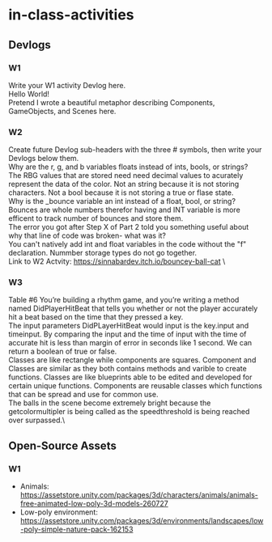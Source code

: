 # in-class-activities
## Devlogs
### W1
Write your W1 activity Devlog here.\
Hello World!\
Pretend I wrote a beautiful metaphor describing Components, GameObjects, and Scenes here.

### W2
Create future Devlog sub-headers with the three # symbols, then write your Devlogs below them.\
Why are the r, g, and b variables floats instead of ints, bools, or strings?\
The RBG values that are stored need need decimal values to acurately represent the data of the color. Not an string because it is not storing characters. Not a bool because it is not storing a true or flase state.\
Why is the _bounce variable an int instead of a float, bool, or string?\
Bounces are whole numbers therefor having and INT variable is more efficent to track number of bounces and store them.\
The error you got after Step X of Part 2 told you something useful about why that line of code was broken- what was it?\
You can't natively add int and float variables in the code without the "f" declaration. Nummber storage types do not go together.\
Link to W2 Actvity: https://sinnabardev.itch.io/bouncey-ball-cat \
### W3
Table #6
You’re building a rhythm game, and you’re writing a method named DidPlayerHitBeat that tells you whether or not the player accurately hit a beat based on the time that they pressed a key.\
The input parameters DidPLayerHitBeat would input is the key.input and timeinput. By comparing the input and the time of input with the time of accurate hit is less than margin of error in seconds like 1 second.  We can return a boolean of true or false.\
Classes are like rectangle while components are squares. Component and Classes are similar as they both contains methods and varible to create functions. Classes are like blueprints able to be edited and developed for certain unique functions. Components are reusable classes which functions that can be spread and use for common use.\
The balls in the scene become extremely bright because the getcolormultipler is being called as the speedthreshold is being reached over surpassed.\
## Open-Source Assets
### W1
- Animals: https://assetstore.unity.com/packages/3d/characters/animals/animals-free-animated-low-poly-3d-models-260727 
- Low-poly environment: https://assetstore.unity.com/packages/3d/environments/landscapes/low-poly-simple-nature-pack-162153 